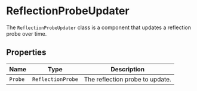 # ReflectionProbeUpdater

The `ReflectionProbeUpdater` class is a component that updates a reflection probe over time.

## Properties

| Name | Type | Description |
| --- | --- | --- |
| `Probe` | `ReflectionProbe` | The reflection probe to update. |
